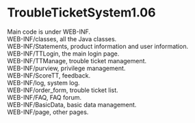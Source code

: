 # TroubleTicketSystem1.06
Main code is under WEB-INF.</br>
WEB-INF/classes, all the Java classes.</br>
WEB-INF/Statements, product information and user information.</br>
WEB-INF/TTLogin, the main login page.</br>
WEB-INF/TTManage, trouble ticket management.</br>
WEB-INF/purview, privilege management.</br>
WEB-INF/ScoreTT, feedback.</br>
WEB-INF/log, system log.</br>
WEB-INF/order_form, trouble ticket list.</br>
WEB-INF/FAQ, FAQ forum.</br>
WEB-INF/BasicData, basic data management.</br>
WEB-INF/page, other pages.</br>
